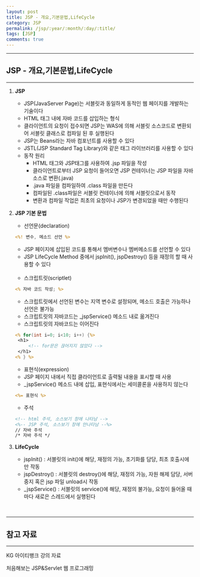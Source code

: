 ```yaml
---
layout: post
title: JSP - 개요,기본문법,LifeCycle
category: JSP
permalink: /jsp/:year/:month/:day/:title/
tags: [JSP]
comments: true
---
```


---

## JSP - 개요,기본문법,LifeCycle

---

1. **JSP**

   * JSP(JavaServer Page)는 서블릿과 동일하게 동적인 웹 페이지를 개발하는 기술이다
   * HTML 태그 내에 자바 코드를 삽입하는 형식
   * 클라이언트의 요청이 접수되면 JSP는 WAS에 의해 서블릿 소스코드로 변환되어 서블릿 클래스로 컴파일 된 후 실행된다
   * JSP는 Beans라는 자바 컴포넌트를 사용할 수 있다
   * JSTL(JSP Standard Tag Library)와 같은 태그 라이브러리를 사용할 수 있다
   * 동작 원리
     * HTML 태그와 JSP태그를 사용하여 .jsp 파일을 작성
     * 클라이언트로부터 JSP 요청이 들어오면 JSP 컨테이너는 JSP 파일을 자바 소스로 변환(.java)
     * .java 파일을 컴파일하여 .class 파일을 만든다
     * 컴파일된 .class파일은 서블릿 컨테이너에 의해 서블릿으로서 동작
     * 변환과 컴파일 작업은 최초의 요청이나 JSP가 변경되었을 때만 수행된다

2. **JSP 기본 문법**

   * 선언문(declaration)

   ```jsp
   <%! 변수, 메소드 선언 %>
   ```

   * JSP 페이지에 삽입된 코드를 통해서 멤버변수나 멤버메소드를 선언할 수 있다
   * JSP LifeCycle Method 중에서 jspInit(), jspDestroy() 등을 재정의 할 때 사용할 수 있다

   <br>

   * 스크립트릿(scriptlet)

   ```jsp
   <% 자바 코드 작성; %>
   ```

   * 스크립트릿에서 선언된 변수는 지역 변수로 설정되며, 메소드 호출은 가능하나 선언은 불가능
   * 스크립트릿의 자바코드는 _jspService() 메소드 내로 옮겨진다
   * 스크립트릿의 자바코드는 이어진다

   ```jsp
   <% for(int i=0; i<10; i++) {%>
   	<h1>
        <!-- for문은 끊어지지 않았다 -->    
   	</h1>
   <% } %>
   ```

   * 표현식(expression)
   * JSP 페이지 내에서 직접 클라이언트로 출력될 내용을 표시할 때 사용
   * _jspService() 메소드 내에 삽입, 표현식에서는 세미콜론을 사용하지 않는다

   ```jsp
   <%= 표현식 %>
   ```

   * 주석

   ```jsp
   <!-- html 주석, 소스보기 창에 나타남 -->
   <%-- JSP 주석, 소스보기 창에 안나타남 --%>
   // 자바 주석
   /* 자바 주석 */
   ```

3. **LifeCycle**

   * jspInit() : 서블릿의 init()에 해당, 재정의 가능, 초기화를 담당, 최초 호출시에만 작동
   * jspDestroy() : 서블릿의 destroy()에 해당, 재정의 가능, 자원 해제 담당, 서버 중지 혹은 jsp 파일 unload시 작동
   * _jspService() : 서블릿의 service()에 해당, 재정의 불가능, 요청이 들어올 때마다 새로은 스레드에서 실행된다

<br>

---

## 참고 자료

---

KG 아이티뱅크 강의 자료

처음해보는 JSP&Servlet 웹 프로그래밍